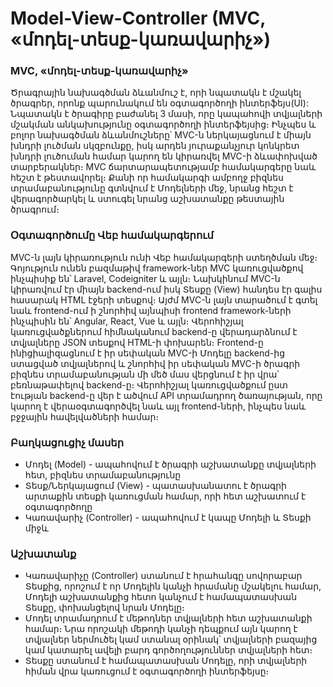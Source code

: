 # Model-View-Controller (MVC, «մոդել-տեսք-կառավարիչ»)

<div>
    <h3>MVC, «մոդել-տեսք-կառավարիչ»</h3>
    <p>
         Ծրագրային նախագծման ձևանմուշ է, որի նպատակն է մշակել ծրագրեր, որոնք պարունակում են օգտագործողի ինտերֆեյս(UI): Նպատակն է ծրագիրը բաժանել 3 մասի, որը կապահովի տվյալների մշակման անկախությունը օգտագործողի ինտերֆեյսից։
         Ինչպես և բոլոր նախագծման ձևանմուշները՝ MVC-ն ներկայացնում է միայն խնդրի լուծման սկզբունքը, իսկ արդեն յուրաքանչյուր կոնկրետ խնդրի լուծուման համար կարող են կիրառվել MVC-ի ձևափոխված տարբերակներ։ MVC ճարտարապետությամբ համակարգերը նաև հեշտ է թեստավորել։ Քանի որ համակարգի ամբողջ բիզնես տրամաբանությունը գտնվում է Մոդելների մեջ, նրանց հեշտ է վերագործարկել և ստուգել նրանց աշխատանքը թեստային ծրագրում։
    </p>
    <h3>Օգտագործումը Վեբ համակարգերում</h3>
    <p>
        MVC-ն լայն կիրառություն ունի Վեբ համակարգերի ստեղծման մեջ։ Գոյություն ունեն բազմաթիվ framework-ներ MVC կառուցվածքով ինչպիսիք են՝ Laravel, Codeigniter և այլն։ Նախկինում MVC-ն կիրառվում էր միայն backend-ում իսկ Տեսքը (View) հանդես էր գալիս հասարակ HTML էջերի տեսքով։ Այժմ MVC-ն լայն տարածում է գտել նաև frontend-ում ի շնորհիվ այնպիսի frontend framework-ների ինչպիսին են՝ Angular, React, Vue և այլն։ Վերոհիշյալ կառուցվածքներում հիմնականում backend-ը վերադարձնում է տվյալները JSON տեսքով HTML-ի փոխարեն։ Frontend-ը ինիցիալիզացնում է իր սեփական MVC-ի Մոդելը backend-ից ստացված տվյալներով և շնորհիվ իր սեփական MVC-ի ծրագրի բիզնես տրամաբանության մի մեծ մաս վերցնում է իր վրա՝ բեռնաթափելով backend-ը։ Վերոհիշյալ կառուցվածքում ըստ էության backend-ը վեր է ածվում API տրամադրող ծառայության, որը կարող է վերաօգտագործվել նաև այլ frontend-ների, ինչպես նաև բջջային հավելվածների համար։
    </p>
</div>

<div>
    <h3>Բաղկացուցիչ մասեր</h3>
    <ul>
        <li>Մոդել (Model) - ապահովում է ծրագրի աշխատանքը տվյալների հետ, բիզնես տրամաբանությունը</li>
        <li>Տեսք/Ներկայացում (View) - պատասխանատու է ծրագրի արտաքին տեսքի կառուցման համար, որի հետ աշխատում է օգտագործողը</li>
        <li>Կառավարիչ (Controller) - ապահովում է կապը Մոդելի և Տեսքի միջև</li>
    </ul>
</div>

<div>
    <h3>Աշխատանք</h3>
    <ul>
        <li>Կառավարիչը (Controller) ստանում է հրահանգը սովորաբար Տեսքից, որոշում է որ Մոդելին կանչի հրամանը մշակելու համար, Մոդելի աշխատանքից հետո կանչում է համապատասխան Տեսքը, փոխանցելով նրան Մոդելը։</li>
        <li>Մոդել տրամադրում է մեթոդներ տվյալների հետ աշխատանքի համար։ Նրա որոշակի մեթոդի կանչի դեպքում այն կարող է տվյալներ ներմուծել կամ ստանալ օրինակ՝ տվյալների բազայից կամ կատարել ավելի բարդ գործողություններ տվյալների հետ։</li>
        <li>Տեսքը ստանում է համապատասխան Մոդելը, որի տվյալների հիման վրա կառուցում է օգտագործողի ինտերֆեյսը։</li>
    </ul>
</div>